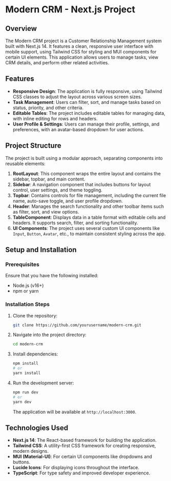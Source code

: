 
# Modern CRM - Next.js Project

## Overview
The Modern CRM project is a Customer Relationship Management system built with Next.js 14. It features a clean, responsive user interface with mobile support, using Tailwind CSS for styling and MUI components for certain UI elements. This application allows users to manage tasks, view CRM details, and perform other related activities.

## Features
- **Responsive Design**: The application is fully responsive, using Tailwind CSS classes to adjust the layout across various screen sizes.
- **Task Management**: Users can filter, sort, and manage tasks based on status, priority, and other criteria.
- **Editable Tables**: The project includes editable tables for managing data, with inline editing for rows and headers.
- **User Profile & Settings**: Users can manage their profile, settings, and preferences, with an avatar-based dropdown for user actions.

## Project Structure

The project is built using a modular approach, separating components into reusable elements:

1. **RootLayout**: This component wraps the entire layout and contains the sidebar, topbar, and main content.
2. **Sidebar**: A navigation component that includes buttons for layout control, user settings, and theme toggling.
3. **Topbar**: Contains controls for file management, including the current file name, auto-save toggle, and user profile dropdown.
4. **Header**: Manages the search functionality and other toolbar items such as filter, sort, and view options.
5. **TableComponent**: Displays data in a table format with editable cells and headers. It supports search, filter, and sorting functionality.
6. **UI Components**: The project uses several custom UI components like `Input`, `Button`, `Avatar`, etc., to maintain consistent styling across the app.

## Setup and Installation

### Prerequisites
Ensure that you have the following installed:
- Node.js (v16+)
- npm or yarn

### Installation Steps

1. Clone the repository:

   ```bash
   git clone https://github.com/yourusername/modern-crm.git
   ```

2. Navigate into the project directory:

   ```bash
   cd modern-crm
   ```

3. Install dependencies:

   ```bash
   npm install
   # or
   yarn install
   ```

4. Run the development server:

   ```bash
   npm run dev
   # or
   yarn dev
   ```

   The application will be available at `http://localhost:3000`.

## Technologies Used
- **Next.js 14**: The React-based framework for building the application.
- **Tailwind CSS**: A utility-first CSS framework for creating responsive, modern designs.
- **MUI (Material-UI)**: For certain UI components like dropdowns and buttons.
- **Lucide Icons**: For displaying icons throughout the interface.
- **TypeScript**: For type safety and improved developer experience.